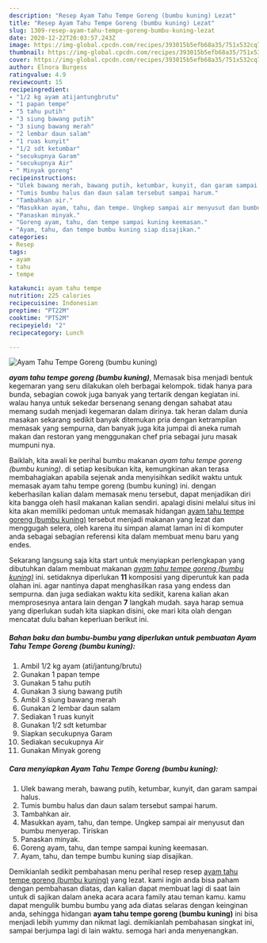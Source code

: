 ```yaml
---
description: "Resep Ayam Tahu Tempe Goreng (bumbu kuning) Lezat"
title: "Resep Ayam Tahu Tempe Goreng (bumbu kuning) Lezat"
slug: 1309-resep-ayam-tahu-tempe-goreng-bumbu-kuning-lezat
date: 2020-12-22T20:03:57.243Z
image: https://img-global.cpcdn.com/recipes/393015b5efb68a35/751x532cq70/ayam-tahu-tempe-goreng-bumbu-kuning-foto-resep-utama.jpg
thumbnail: https://img-global.cpcdn.com/recipes/393015b5efb68a35/751x532cq70/ayam-tahu-tempe-goreng-bumbu-kuning-foto-resep-utama.jpg
cover: https://img-global.cpcdn.com/recipes/393015b5efb68a35/751x532cq70/ayam-tahu-tempe-goreng-bumbu-kuning-foto-resep-utama.jpg
author: Elnora Burgess
ratingvalue: 4.9
reviewcount: 15
recipeingredient:
- "1/2 kg ayam atijantungbrutu"
- "1 papan tempe"
- "5 tahu putih"
- "3 siung bawang putih"
- "3 siung bawang merah"
- "2 lembar daun salam"
- "1 ruas kunyit"
- "1/2 sdt ketumbar"
- "secukupnya Garam"
- "secukupnya Air"
- " Minyak goreng"
recipeinstructions:
- "Ulek bawang merah, bawang putih, ketumbar, kunyit, dan garam sampai halus."
- "Tumis bumbu halus dan daun salam tersebut sampai harum."
- "Tambahkan air."
- "Masukkan ayam, tahu, dan tempe. Ungkep sampai air menyusut dan bumbu menyerap. Tiriskan"
- "Panaskan minyak."
- "Goreng ayam, tahu, dan tempe sampai kuning keemasan."
- "Ayam, tahu, dan tempe bumbu kuning siap disajikan."
categories:
- Resep
tags:
- ayam
- tahu
- tempe

katakunci: ayam tahu tempe 
nutrition: 225 calories
recipecuisine: Indonesian
preptime: "PT22M"
cooktime: "PT52M"
recipeyield: "2"
recipecategory: Lunch

---
```



![Ayam Tahu Tempe Goreng (bumbu kuning)](https://img-global.cpcdn.com/recipes/393015b5efb68a35/751x532cq70/ayam-tahu-tempe-goreng-bumbu-kuning-foto-resep-utama.jpg)

<b><i>ayam tahu tempe goreng (bumbu kuning)</i></b>, Memasak bisa menjadi bentuk kegemaran yang seru dilakukan oleh berbagai kelompok. tidak hanya para bunda, sebagian cowok juga banyak yang tertarik dengan kegiatan ini. walau hanya untuk sekedar bersenang senang dengan sahabat atau memang sudah menjadi kegemaran dalam dirinya. tak heran dalam dunia masakan sekarang sedikit banyak ditemukan pria dengan ketrampilan memasak yang sempurna, dan banyak juga kita jumpai di aneka rumah makan dan restoran yang menggunakan chef pria sebagai juru masak mumpuni nya.

Baiklah, kita awali ke perihal bumbu makanan <i>ayam tahu tempe goreng (bumbu kuning)</i>. di setiap kesibukan kita, kemungkinan akan terasa membahagiakan apabila sejenak anda menyisihkan sedikit waktu untuk memasak ayam tahu tempe goreng (bumbu kuning) ini. dengan keberhasilan kalian dalam memasak menu tersebut, dapat menjadikan diri kita bangga oleh hasil makanan kalian sendiri. apalagi disini melalui situs ini kita akan memiliki pedoman untuk memasak hidangan <u>ayam tahu tempe goreng (bumbu kuning)</u> tersebut menjadi makanan yang lezat dan menggugah selera, oleh karena itu simpan alamat laman ini di komputer anda sebagai sebagian referensi kita dalam membuat menu baru yang endes.




Sekarang langsung saja kita start untuk menyiapkan perlengkapan yang dibutuhkan dalam membuat makanan <u><i>ayam tahu tempe goreng (bumbu kuning)</i></u> ini. setidaknya diperlukan <b>11</b> komposisi yang diperuntuk kan pada olahan ini. agar nantinya dapat menghasilkan rasa yang endess dan sempurna. dan juga sediakan waktu kita sedikit, karena kalian akan memprosesnya antara lain dengan <b>7</b> langkah mudah. saya harap semua yang diperlukan sudah kita siapkan disini, oke mari kita olah dengan mencatat dulu bahan keperluan berikut ini.

<!--inarticleads1-->

##### Bahan baku dan bumbu-bumbu yang diperlukan untuk pembuatan Ayam Tahu Tempe Goreng (bumbu kuning):

1. Ambil 1/2 kg ayam (ati/jantung/brutu)
1. Gunakan 1 papan tempe
1. Gunakan 5 tahu putih
1. Gunakan 3 siung bawang putih
1. Ambil 3 siung bawang merah
1. Gunakan 2 lembar daun salam
1. Sediakan 1 ruas kunyit
1. Gunakan 1/2 sdt ketumbar
1. Siapkan secukupnya Garam
1. Sediakan secukupnya Air
1. Gunakan  Minyak goreng




<!--inarticleads2-->

##### Cara menyiapkan Ayam Tahu Tempe Goreng (bumbu kuning):

1. Ulek bawang merah, bawang putih, ketumbar, kunyit, dan garam sampai halus.
1. Tumis bumbu halus dan daun salam tersebut sampai harum.
1. Tambahkan air.
1. Masukkan ayam, tahu, dan tempe. Ungkep sampai air menyusut dan bumbu menyerap. Tiriskan
1. Panaskan minyak.
1. Goreng ayam, tahu, dan tempe sampai kuning keemasan.
1. Ayam, tahu, dan tempe bumbu kuning siap disajikan.




Demikianlah sedikit pembahasan menu perihal resep resep <u>ayam tahu tempe goreng (bumbu kuning)</u> yang lezat. kami ingin anda bisa paham dengan pembahasan diatas, dan kalian dapat membuat lagi di saat lain untuk di sajikan dalam aneka acara acara family atau teman kamu. kamu dapat mengulik bumbu bumbu yang ada diatas selaras dengan keinginan anda, sehingga hidangan <b>ayam tahu tempe goreng (bumbu kuning)</b> ini bisa menjadi lebih yummy dan nikmat lagi. demikianlah pembahasan singkat ini, sampai berjumpa lagi di lain waktu. semoga hari anda menyenangkan.
